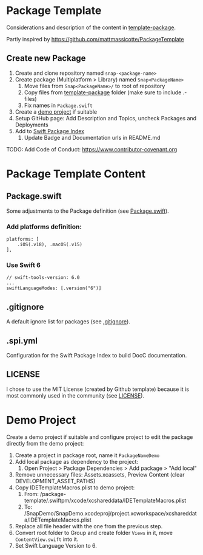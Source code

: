 # Package Template

Considerations and description of the content in [template-package](./template-package/).

Partly inspired by https://github.com/mattmassicotte/PackageTemplate


##  Create new Package

1. Create and clone repository named `snap-<package-name>`
2. Create package (Multiplatform > Library) named `Snap<PackageName>`
    1. Move files from `Snap<PackageName>/` to root of repository
    2. Copy files from [template-package](./template-package/) folder (make sure to include .-files)
    3. Fix names in `Package.swift`
3. Create a [demo project](#demo-project) if suitable
4. Setup GitHub page: Add Description and Topics, uncheck Packages and Deployments 
5. Add to [Swift Package Index](https://swiftpackageindex.com)
    1. Update Badge and Documentation urls in README.md

TODO:
Add Code of Conduct: https://www.contributor-covenant.org


# Package Template Content

## Package.swift
Some adjustments to the Package definition (see [Package.swift](./package-template/Package.swift)).

### Add platforms definition:

```
platforms: [
    .iOS(.v18), .macOS(.v15)
],
```

### Use Swift 6

```
// swift-tools-version: 6.0
...
swiftLanguageModes: [.version("6")]
```

## .gitignore

A default ignore list for packages (see [.gitignore](./package-template/.gitignore)).


## .spi.yml

Configuration for the Swift Package Index to build DocC documentation.


## LICENSE

I chose to use the MIT License (created by Github template) because it is most commonly used in the community
(see [LICENSE](./package-template/LICENSE)).


# Demo Project

Create a demo project if suitable and configure project to edit the package directly from the demo project:

1. Create a project in package root, name it `PackageNameDemo`
2. Add local package as dependency to the project: 
    1. Open Project > Package Dependencies > Add package > "Add local"
3. Remove unnecessary files: Assets.xcassets, Preview Content (clear DEVELOPMENT_ASSET_PATHS)
4. Copy IDETemplateMacros.plist to demo project:
    1. From: /package-template/.swiftpm/xcode/xcshareddata/IDETemplateMacros.plist 
    2. To: /SnapDemo/SnapDemo.xcodeproj/project.xcworkspace/xcshareddata/IDETemplateMacros.plist
5. Replace all file header with the one from the previous step.
6. Convert root folder to Group and create folder `Views` in it, move `ContentView.swift` into it.
7. Set Swift Language Version to 6.